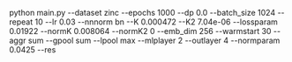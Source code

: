 python main.py --dataset zinc --epochs 1000  --dp 0.0 --batch_size 1024 --repeat 10  --lr 0.03  --nnnorm bn  --K 0.000472 --K2 7.04e-06 --lossparam 0.01922 --normK 0.008064 --normK2 0 --emb_dim 256 --warmstart 30  --aggr sum --gpool sum --lpool max --mlplayer 2  --outlayer 4 --normparam 0.0425  --res 